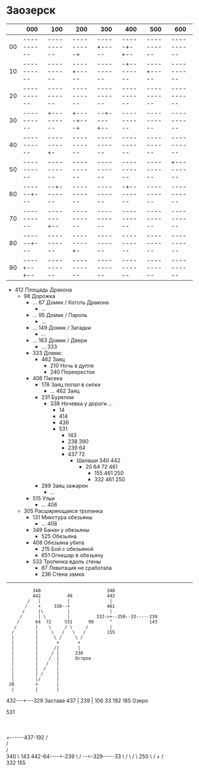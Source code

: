 # Заозерск

|   |000        |100        |200        |300        |400        |500        |600        |
|---|-----------|-----------|-----------|-----------|---------- |-----------|-----------|
|00 |---------- |---------- |---------+ |----+----- |-----+-+-- |---------- |---------- |
|10 |---------- |---------- |----+----- |---------- |-+-------- |----+----- |---------- |
|20 |---------- |---------- |---------- |---------- |---------- |---------- |---------- |
|30 |---------- |+--------- |+----+---+ |--+----+-- |---------- |---------- |---------- |
|40 |---------- |--------+- |---------- |---------- |---------- |---------- |---------- |
|50 |---------- |---------- |---------- |---------- |---------- |---------- |+--------- |
|60 |------+--- |--+------- |---------- |---------- |-+-------- |---------- |---------- |
|70 |---------- |-------+-- |---------- |---------- |---------- |---------- |---------- |
|80 |------+--- |---------- |--------+- |---------- |---------- |---------- |---------- |
|90 |----+--+-- |---------- |---------- |---------- |---------- |---------- |---------- |

* 412   Площадь Дракона
  * 98  Дорожка
    * ... 67  Домик / Коготь Дракона
      * ...
    * ... 95  Домик / Пароль
      * ...
    * ... 149 Домик / Загадки
      * ...
    * ... 163 Домик / Двери
      * ... 333
    * 333   Домик:
      * 462 Заяц
        * 210   Ночь в дупле
        * 240   Перекресток
    * 406   Пасека
      * 178 Заяц попал в силки
        * ...   462 Заяц
      * 231 Бурелом
        * 338   Ночевка у дороги
          ...
          * 14
          * 414
          * 436
          * 531
            * 143
            * 238   390
            * 239   64
            * 437   72
              * Шалаши  340 442
                * 20    64  72  461
                  * 155 461 250
                  * 332 461 250
      * 289 Заяц зажарен
        * ...
    * 515   Ульи
      * ... 406
  * 305 Расширяющаяся тропинка
    * 131   Микстура обезьяны
      * ... 408
    * 349   Банан у обезьяны
      * 525 Обезьяна
    * 408   Обезьяна убита
      * 215 Бой с обезьяной
      * 651 Огнешар в обезьяну
    * 533   Тропинка вдоль стены
      * 87  Левитация не сработала
      * 236 Стена замка


----

              340                         340
              442          49             442
            /   |          |               |
           /    +     338--+              461
          /     |\         |               |
         /      | \        |          332->+--250--33-----239
        /      64  72     531      99      ^              143
       /       |    \     / \     /        |
      /        |     \   /   \   /        155
      |        |      \ /     \ /
      |        |       +       +
      |        |      /|       |   
      |        |     / |      238
      |        |    /  |      Остров
      |        |   /   |
      |        |  /    |
      |        | /     |
      |        |/      |  
     20        +       |
      |        |       |
432---+---329 Застава 437
      |       239      |
    106       33      192
    185               Озеро

531
 \
  \
   \
    \
     +------437-192
    / \
   /   \
  /     \
340      \  143
442-64----+-239
 \           /
--=-329-----33
   \       /
    \     /
     \  250
      \ /
       +
      / \
    332 155